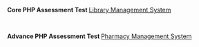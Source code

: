<b> Core PHP Assessment Test </b>
<a href=""> Library Management System </a>


<br>

<b> Advance PHP Assessment Test </b>
<a href=""> Pharmacy Management System </a>
